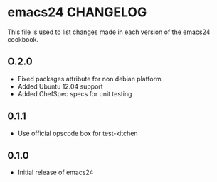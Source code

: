 emacs24 CHANGELOG
=================

This file is used to list changes made in each version of the emacs24 cookbook.

O.2.0
-----
- Fixed packages attribute for non debian platform
- Added Ubuntu 12.04 support
- Added ChefSpec specs for unit testing

0.1.1
-----
- Use official opscode box for test-kitchen

0.1.0
-----
- Initial release of emacs24
